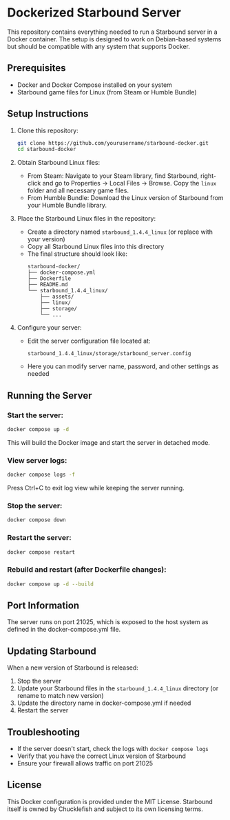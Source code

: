 # Dockerized Starbound Server

This repository contains everything needed to run a Starbound server in a Docker container. The setup is designed to work on Debian-based systems but should be compatible with any system that supports Docker.

## Prerequisites

- Docker and Docker Compose installed on your system
- Starbound game files for Linux (from Steam or Humble Bundle)

## Setup Instructions

1. Clone this repository:
   ```bash
   git clone https://github.com/yourusername/starbound-docker.git
   cd starbound-docker
   ```

2. Obtain Starbound Linux files:
   - From Steam: Navigate to your Steam library, find Starbound, right-click and go to Properties → Local Files → Browse. Copy the `linux` folder and all necessary game files.
   - From Humble Bundle: Download the Linux version of Starbound from your Humble Bundle library.

3. Place the Starbound Linux files in the repository:
   - Create a directory named `starbound_1.4.4_linux` (or replace with your version)
   - Copy all Starbound Linux files into this directory
   - The final structure should look like:
     ```
     starbound-docker/
     ├── docker-compose.yml
     ├── Dockerfile
     ├── README.md
     └── starbound_1.4.4_linux/
         ├── assets/
         ├── linux/
         ├── storage/
         └── ...
     ```

4. Configure your server:
   - Edit the server configuration file located at:
     ```
     starbound_1.4.4_linux/storage/starbound_server.config
     ```
   - Here you can modify server name, password, and other settings as needed

## Running the Server

### Start the server:
```bash
docker compose up -d
```
This will build the Docker image and start the server in detached mode.

### View server logs:
```bash
docker compose logs -f
```
Press Ctrl+C to exit log view while keeping the server running.

### Stop the server:
```bash
docker compose down
```

### Restart the server:
```bash
docker compose restart
```

### Rebuild and restart (after Dockerfile changes):
```bash
docker compose up -d --build
```

## Port Information

The server runs on port 21025, which is exposed to the host system as defined in the docker-compose.yml file.

## Updating Starbound

When a new version of Starbound is released:

1. Stop the server
2. Update your Starbound files in the `starbound_1.4.4_linux` directory (or rename to match new version)
3. Update the directory name in docker-compose.yml if needed
4. Restart the server

## Troubleshooting

- If the server doesn't start, check the logs with `docker compose logs`
- Verify that you have the correct Linux version of Starbound
- Ensure your firewall allows traffic on port 21025

## License

This Docker configuration is provided under the MIT License. Starbound itself is owned by Chucklefish and subject to its own licensing terms.
